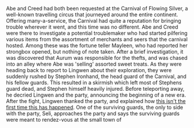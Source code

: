 Abe and Creed had both been requested at the Carnival of Flowing Silver, a well-known travelling circus that journeyed around the entire continent. Offering many-a-service, the Carnival had quite a reputation for bringing trouble wherever it went, and this time was no different. Abe and Creed were there to investigate a potential troublemaker who had started pilfering various items from the assortment of merchants and seers that the carnival hosted. Among these was the fortune teller Mayleen, who had reported her strongbox opened, but nothing of note taken. After a brief investigation, it was discovered that Aurum was responsible for the thefts, and was chased into an alley where Abe was 'selling' assorted sweet treats. As they were heading back to report to Lingwen about their exploration, they were suddenly rushed by Stephen Ironhand, the head guard of the Carnival, and his fellow guards. This resulted in a skirmish which left most of Stephens guard dead, and Stephen himself heavily injured. Before teleporting away, he decried Lingwen and the party, announcing the beginning of a new era. After the fight, Lingwen thanked the party, and explained how [this isn't the first time this has happened](../World/History.md). One of the surviving guards, the only to side with the party, Seli, approaches the party and says the surviving guards were meant to rendez-vous at the small town of 
